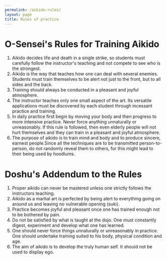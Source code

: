 ```yaml
---
permalink: /aikido-rules/
layout: page
title: Rules of practice
---
```


# O-Sensei's Rules for Training Aikido

1. Aikido decides life and death in a single strike, so students must carefully
   follow the instructor's teaching and not compete to see who is the strongest.
2. Aikido is the way that teaches how one can deal with several enemies.
   Students must train themselves to be alert not just to the front, but to all
   sides and the back.
3. Training should always be conducted in a pleasant and joyful atmosphere.
4. The instructor teaches only one small aspect of the art. Its versatile
   applications must be discovered by each student through incessant practice
   and training.
5. In daily practice first begin by moving your body and then progress to more
   intensive practice. Never force anything unnaturally or unreasonably. If
   this rule is followed, then even elderly people will not hurt themselves and
   they can train in a pleasant and joyful atmosphere.
6. The purpose of aikido is to train mind and body and to produce sincere,
   earnest people.Since all the techniques are to be transmitted
   person-to-person, do not randomly reveal them to others, for this might lead
   to their being used by hoodlums.

# Doshu's Addendum to the Rules

1. Proper aikido can never be mastered unless one strictly follows the instructors teaching.
2. Aikido as a martial art is perfected by being alert to everything going on
   around us and leaving no vulnerable opening (suki).
3. Practice becomes joyful and pleasant once one has trained enough not to be bothered by pain.
4. Do not be satisfied by what is taught at the dojo. One must constantly
   digest, experiment and develop what one has learned.
5. One should never force things unnaturally or unreasonably in practice. One
   should undertake training suited to his body, physical condition and age.
6. The aim of aikido is to develop the truly human self. It should not be used to display ego.
